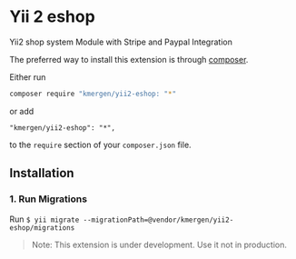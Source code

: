 # Yii 2 eshop
Yii2 shop system Module
with Stripe and Paypal Integration

The preferred way to install this extension is through [composer](https://getcomposer.org/).

Either run

```bash
composer require "kmergen/yii2-eshop: "*"
```

or add

```
"kmergen/yii2-eshop": "*",
```

to the `require` section of your `composer.json` file.

## Installation

### 1. Run Migrations
Run `$ yii migrate --migrationPath=@vendor/kmergen/yii2-eshop/migrations`


> Note: This extension is under development. Use it not in production.

